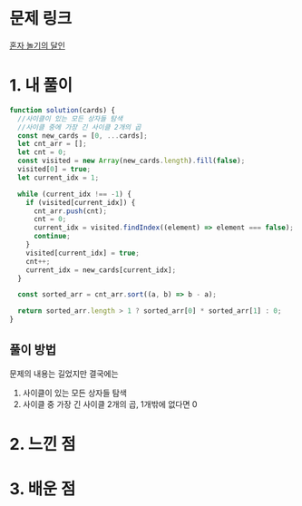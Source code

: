 # 문제 링크

[혼자 놀기의 달인](https://school.programmers.co.kr/learn/courses/30/lessons/131130)

# 1. 내 풀이

```js
function solution(cards) {
  //사이클이 있는 모든 상자들 탐색
  //사이클 중에 가장 긴 사이클 2개의 곱
  const new_cards = [0, ...cards];
  let cnt_arr = [];
  let cnt = 0;
  const visited = new Array(new_cards.length).fill(false);
  visited[0] = true;
  let current_idx = 1;

  while (current_idx !== -1) {
    if (visited[current_idx]) {
      cnt_arr.push(cnt);
      cnt = 0;
      current_idx = visited.findIndex((element) => element === false);
      continue;
    }
    visited[current_idx] = true;
    cnt++;
    current_idx = new_cards[current_idx];
  }

  const sorted_arr = cnt_arr.sort((a, b) => b - a);

  return sorted_arr.length > 1 ? sorted_arr[0] * sorted_arr[1] : 0;
}
```

## 풀이 방법

문제의 내용는 길었지만 결국에는

1. 사이클이 있는 모든 상자들 탐색
2. 사이클 중 가장 긴 사이클 2개의 곱, 1개밖에 없다면 0

# 2. 느낀 점

# 3. 배운 점
